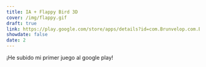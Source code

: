 ```yaml
---
title: IA + Flappy Bird 3D
cover: /img/flappy.gif
draft: true
link: https://play.google.com/store/apps/details?id=com.Brunvelop.com.Brunvelop.CrazyJump3d&hl=en&gl=US
showdate: false
date: 2
---
```


¡He subido mi primer juego al google play!

<!--more-->

